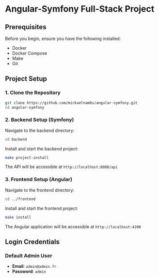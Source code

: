 # Angular-Symfony Full-Stack Project

## Prerequisites

Before you begin, ensure you have the following installed:
- Docker
- Docker Compose
- Make
- Git

## Project Setup

### 1. Clone the Repository

```bash
git clone https://github.com/mickaelnambs/angular-symfony.git
cd angular-symfony
```

### 2. Backend Setup (Symfony)

Navigate to the backend directory:
```bash
cd backend
```

Install and start the backend project:
```bash
make project-install
```

The API will be accessible at `http://localhost:8080/api`

### 3. Frontend Setup (Angular)

Navigate to the frontend directory:
```bash
cd ../frontend
```

Install and start the frontend project:
```bash
make install
```

The Angular application will be accessible at `http://localhost:4200`

## Login Credentials

### Default Admin User
- **Email**: `admin@admin.fr`
- **Password**: `admin`